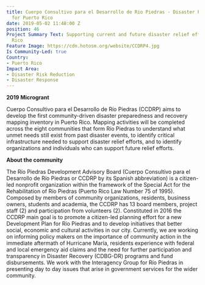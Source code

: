 ```yaml
---
title: Cuerpo Consultivo para el Desarrollo de Rio Piedras - Disaster Preparedness
  for Puerto Rico
date: 2019-05-02 11:48:00 Z
position: 46
Project Summary Text: Supporting current and future disaster relief efforts for Puerto
  Rico
Feature Image: https://cdn.hotosm.org/website/CCDRP4.jpg
Is Community-Led: true
Country:
- Puerto Rico
Impact Area:
- Disaster Risk Reduction
- Disaster Response
---
```


**2019 Microgrant**  

Cuerpo Consultivo para el Desarrollo de Río Piedras (CCDRP) aims to develop the first community-driven disaster preparedness and recovery mapping inventory in Puerto Rico. Mapping activities will be completed across the eight communities that form Río Piedras to understand what unmet needs still exist from past disaster events, to identify critical infrastructure needed to support disaster relief efforts, and to identify organizations and individuals who can support future relief efforts.  

**About the community**  

The Río Piedras Development Advisory Board (Cuerpo Consultivo para el Desarrollo de Río Piedras or CCDRP by its Spanish abbreviation) is a citizen-led nonprofit organization within the framework of the Special Act for the Rehabilitation of Río Piedras (Puerto Rico Law Number 75 of 1995). Composed by members of community organizations, residents, business owners, students and academia, the CCDRP has 13 board members, project staff (2) and participation from volunteers (2). Constituted in 2016 the CCDRP main goal is to promote a citizen-led planning effort for a new Development Plan for Río Piedras and to develop initiatives that better social, economic and cultural activities in our city. Currently, we are working on informing policy makers on the importance of community action in the immediate aftermath of Hurricane María, residents experience with federal and local emergency aid claims and the need for further participation and transparency in Disaster Recovery (CDBG-DR) programs and fund disbursements. We work with the Interagency Group for Río Piedras in presenting day to day issues that arise in government services for the wider community. 